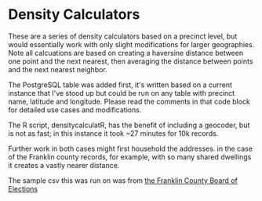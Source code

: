 # Density Calculators

These are a series of density calculators based on a precinct level, but would essentially work with only slight modifications for larger geographies. 
Note all calcuations are based on creating a haversine distance between one point and the next nearest, then averaging the distance between points and the next nearest neighbor. 

The PostgreSQL table was added first,  it's written based on a current instance that I've stood up but could be 
run on any table with precinct name, latitude and longitude. Please read the comments in that code block for detailed use cases and modifications. 

The R script, densitycalculatR, has the benefit of including a geocoder, but is not as fast; in this instance it took ~27 minutes for 10k records. 

Further work in both cases might first household the addresses. in the case of the Franklin county records, for example, with so many shared dwellings it creates a vastly nearer distance.

The sample csv this was run on was from [the Franklin County Board of Elections](http://boelcd.franklincountyohio.gov)
